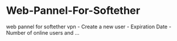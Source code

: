 # Web-Pannel-For-Softether
web pannel for softether vpn - Create a new user - Expiration Date - Number of online users and ...
